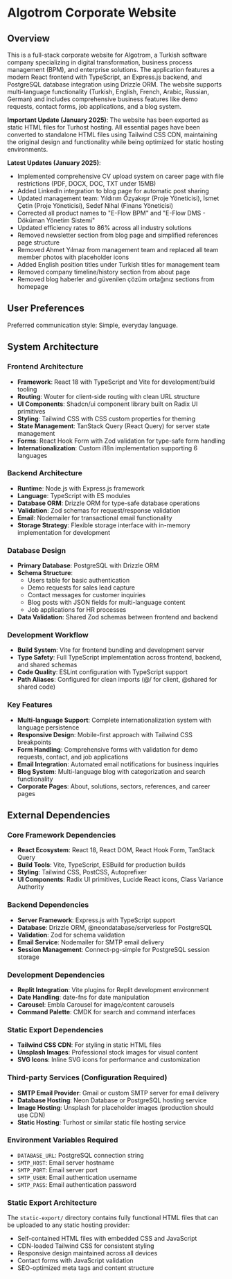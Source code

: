# Algotrom Corporate Website

## Overview

This is a full-stack corporate website for Algotrom, a Turkish software company specializing in digital transformation, business process management (BPM), and enterprise solutions. The application features a modern React frontend with TypeScript, an Express.js backend, and PostgreSQL database integration using Drizzle ORM. The website supports multi-language functionality (Turkish, English, French, Arabic, Russian, German) and includes comprehensive business features like demo requests, contact forms, job applications, and a blog system.

**Important Update (January 2025)**: The website has been exported as static HTML files for Turhost hosting. All essential pages have been converted to standalone HTML files using Tailwind CSS CDN, maintaining the original design and functionality while being optimized for static hosting environments.

**Latest Updates (January 2025)**:
- Implemented comprehensive CV upload system on career page with file restrictions (PDF, DOCX, DOC, TXT under 15MB)
- Added LinkedIn integration to blog page for automatic post sharing
- Updated management team: Yıldırım Özyakışır (Proje Yöneticisi), İsmet Çetin (Proje Yöneticisi), Sedef Nihal (Finans Yöneticisi)
- Corrected all product names to "E-Flow BPM" and "E-Flow DMS - Döküman Yönetim Sistemi"
- Updated efficiency rates to 86% across all industry solutions
- Removed newsletter section from blog page and simplified references page structure
- Removed Ahmet Yılmaz from management team and replaced all team member photos with placeholder icons
- Added English position titles under Turkish titles for management team
- Removed company timeline/history section from about page
- Removed blog haberler and güvenilen çözüm ortağınız sections from homepage

## User Preferences

Preferred communication style: Simple, everyday language.

## System Architecture

### Frontend Architecture
- **Framework**: React 18 with TypeScript and Vite for development/build tooling
- **Routing**: Wouter for client-side routing with clean URL structure
- **UI Components**: Shadcn/ui component library built on Radix UI primitives
- **Styling**: Tailwind CSS with CSS custom properties for theming
- **State Management**: TanStack Query (React Query) for server state management
- **Forms**: React Hook Form with Zod validation for type-safe form handling
- **Internationalization**: Custom i18n implementation supporting 6 languages

### Backend Architecture
- **Runtime**: Node.js with Express.js framework
- **Language**: TypeScript with ES modules
- **Database ORM**: Drizzle ORM for type-safe database operations
- **Validation**: Zod schemas for request/response validation
- **Email**: Nodemailer for transactional email functionality
- **Storage Strategy**: Flexible storage interface with in-memory implementation for development

### Database Design
- **Primary Database**: PostgreSQL with Drizzle ORM
- **Schema Structure**: 
  - Users table for basic authentication
  - Demo requests for sales lead capture
  - Contact messages for customer inquiries
  - Blog posts with JSON fields for multi-language content
  - Job applications for HR processes
- **Data Validation**: Shared Zod schemas between frontend and backend

### Development Workflow
- **Build System**: Vite for frontend bundling and development server
- **Type Safety**: Full TypeScript implementation across frontend, backend, and shared schemas
- **Code Quality**: ESLint configuration with TypeScript support
- **Path Aliases**: Configured for clean imports (@/ for client, @shared for shared code)

### Key Features
- **Multi-language Support**: Complete internationalization system with language persistence
- **Responsive Design**: Mobile-first approach with Tailwind CSS breakpoints
- **Form Handling**: Comprehensive forms with validation for demo requests, contact, and job applications
- **Email Integration**: Automated email notifications for business inquiries
- **Blog System**: Multi-language blog with categorization and search functionality
- **Corporate Pages**: About, solutions, sectors, references, and career pages

## External Dependencies

### Core Framework Dependencies
- **React Ecosystem**: React 18, React DOM, React Hook Form, TanStack Query
- **Build Tools**: Vite, TypeScript, ESBuild for production builds
- **Styling**: Tailwind CSS, PostCSS, Autoprefixer
- **UI Components**: Radix UI primitives, Lucide React icons, Class Variance Authority

### Backend Dependencies
- **Server Framework**: Express.js with TypeScript support
- **Database**: Drizzle ORM, @neondatabase/serverless for PostgreSQL
- **Validation**: Zod for schema validation
- **Email Service**: Nodemailer for SMTP email delivery
- **Session Management**: Connect-pg-simple for PostgreSQL session storage

### Development Dependencies
- **Replit Integration**: Vite plugins for Replit development environment
- **Date Handling**: date-fns for date manipulation
- **Carousel**: Embla Carousel for image/content carousels
- **Command Palette**: CMDK for search and command interfaces

### Static Export Dependencies
- **Tailwind CSS CDN**: For styling in static HTML files
- **Unsplash Images**: Professional stock images for visual content
- **SVG Icons**: Inline SVG icons for performance and customization

### Third-party Services (Configuration Required)
- **SMTP Email Provider**: Gmail or custom SMTP server for email delivery
- **Database Hosting**: Neon Database or PostgreSQL hosting service
- **Image Hosting**: Unsplash for placeholder images (production should use CDN)
- **Static Hosting**: Turhost or similar static file hosting service

### Environment Variables Required
- `DATABASE_URL`: PostgreSQL connection string
- `SMTP_HOST`: Email server hostname
- `SMTP_PORT`: Email server port
- `SMTP_USER`: Email authentication username
- `SMTP_PASS`: Email authentication password

### Static Export Architecture
The `static-export/` directory contains fully functional HTML files that can be uploaded to any static hosting provider:
- Self-contained HTML files with embedded CSS and JavaScript
- CDN-loaded Tailwind CSS for consistent styling
- Responsive design maintained across all devices
- Contact forms with JavaScript validation
- SEO-optimized meta tags and content structure